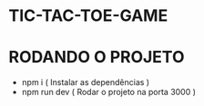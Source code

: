 # TIC-TAC-TOE-GAME

# RODANDO O PROJETO

- npm i ( Instalar as dependências )
- npm run dev ( Rodar o projeto na porta 3000 )
